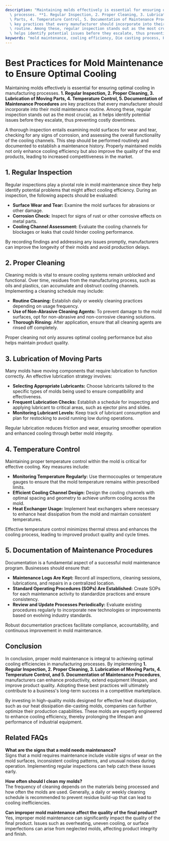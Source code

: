 ```yaml
---
description: "Maintaining molds effectively is essential for ensuring optimal cooling in manufacturing\
  \ processes. **1. Regular Inspection, 2. Proper Cleaning, 3. Lubrication of Moving\
  \ Parts, 4. Temperature Control, 5. Documentation of Maintenance Procedures** are\
  \ key practices that every manufacturer should incorporate into their mold maintenance\
  \ routine. Among these, regular inspection stands out as the most crucial, as it\
  \ helps identify potential issues before they escalate, thus preventing costly downtimes."
keywords: "mold maintenance, cooling efficiency, Die casting process, Heat dissipation efficiency"
---
```

# Best Practices for Mold Maintenance to Ensure Optimal Cooling

Maintaining molds effectively is essential for ensuring optimal cooling in manufacturing processes. **1. Regular Inspection, 2. Proper Cleaning, 3. Lubrication of Moving Parts, 4. Temperature Control, 5. Documentation of Maintenance Procedures** are key practices that every manufacturer should incorporate into their mold maintenance routine. Among these, regular inspection stands out as the most crucial, as it helps identify potential issues before they escalate, thus preventing costly downtimes.

A thorough inspection entails examining mold surfaces for wear and tear, checking for any signs of corrosion, and assessing the overall functionality of the cooling channels. This step should be performed routinely and documented to establish a maintenance history. Properly maintained molds not only enhance cooling efficiency but also improve the quality of the end products, leading to increased competitiveness in the market.

## **1. Regular Inspection**

Regular inspections play a pivotal role in mold maintenance since they help identify potential problems that might affect cooling efficiency. During an inspection, the following aspects should be evaluated:

- **Surface Wear and Tear:** Examine the mold surfaces for abrasions or other damage.
- **Corrosion Check:** Inspect for signs of rust or other corrosive effects on metal parts.
- **Cooling Channel Assessment:** Evaluate the cooling channels for blockages or leaks that could hinder cooling performance.
  
By recording findings and addressing any issues promptly, manufacturers can improve the longevity of their molds and avoid production delays.

## **2. Proper Cleaning**

Cleaning molds is vital to ensure cooling systems remain unblocked and functional. Over time, residues from the manufacturing process, such as oils and plastics, can accumulate and obstruct cooling channels. Implementing a cleaning schedule may include:

- **Routine Cleaning:** Establish daily or weekly cleaning practices depending on usage frequency.
- **Use of Non-Abrasive Cleaning Agents:** To prevent damage to the mold surfaces, opt for non-abrasive and non-corrosive cleaning solutions.
- **Thorough Rinsing:** After application, ensure that all cleaning agents are rinsed off completely.

Proper cleaning not only assures optimal cooling performance but also helps maintain product quality.

## **3. Lubrication of Moving Parts**

Many molds have moving components that require lubrication to function correctly. An effective lubrication strategy involves:

- **Selecting Appropriate Lubricants:** Choose lubricants tailored to the specific types of molds being used to ensure compatibility and effectiveness.
- **Frequent Lubrication Checks:** Establish a schedule for inspecting and applying lubricant to critical areas, such as ejector pins and slides.
- **Monitoring Lubricant Levels:** Keep track of lubricant consumption and plan for restocking to avoid running low during operations.

Regular lubrication reduces friction and wear, ensuring smoother operation and enhanced cooling through better mold integrity.

## **4. Temperature Control**

Maintaining proper temperature control within the mold is critical for effective cooling. Key measures include:

- **Monitoring Temperature Regularly:** Use thermocouples or temperature gauges to ensure that the mold temperature remains within prescribed limits.
- **Efficient Cooling Channel Design:** Design the cooling channels with optimal spacing and geometry to achieve uniform cooling across the mold.
- **Heat Exchanger Usage:** Implement heat exchangers where necessary to enhance heat dissipation from the mold and maintain consistent temperatures.

Effective temperature control minimizes thermal stress and enhances the cooling process, leading to improved product quality and cycle times.

## **5. Documentation of Maintenance Procedures**

Documentation is a fundamental aspect of a successful mold maintenance program. Businesses should ensure that:

- **Maintenance Logs Are Kept:** Record all inspections, cleaning sessions, lubrications, and repairs in a centralized location.
- **Standard Operating Procedures (SOPs) Are Established:** Create SOPs for each maintenance activity to standardize practices and ensure consistency.
- **Review and Update Processes Periodically:** Evaluate existing procedures regularly to incorporate new technologies or improvements based on evolving industry standards.

Robust documentation practices facilitate compliance, accountability, and continuous improvement in mold maintenance.

## Conclusion

In conclusion, proper mold maintenance is integral to achieving optimal cooling efficiencies in manufacturing processes. By implementing **1. Regular Inspection, 2. Proper Cleaning, 3. Lubrication of Moving Parts, 4. Temperature Control, and 5. Documentation of Maintenance Procedures**, manufacturers can enhance productivity, extend equipment lifespan, and improve product quality. Adopting these best practices will ultimately contribute to a business's long-term success in a competitive marketplace.

By investing in high-quality molds designed for effective heat dissipation, such as our heat dissipation die-casting molds, companies can further optimize their production capabilities. These molds are expertly engineered to enhance cooling efficiency, thereby prolonging the lifespan and performance of industrial equipment.

## Related FAQs

**What are the signs that a mold needs maintenance?**  
Signs that a mold requires maintenance include visible signs of wear on the mold surfaces, inconsistent cooling patterns, and unusual noises during operation. Implementing regular inspections can help catch these issues early.

**How often should I clean my molds?**  
The frequency of cleaning depends on the materials being processed and how often the molds are used. Generally, a daily or weekly cleaning schedule is recommended to prevent residue build-up that can lead to cooling inefficiencies.

**Can improper mold maintenance affect the quality of the final product?**  
Yes, improper mold maintenance can significantly impact the quality of the final product. Issues such as overheating, uneven cooling, or surface imperfections can arise from neglected molds, affecting product integrity and finish.
